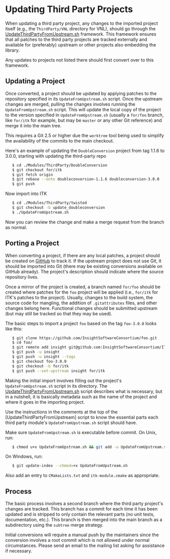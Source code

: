 Updating Third Party Projects
=============================

When updating a third party project, any changes to the imported project
itself (e.g., the `ThirdParty/VNL` directory for VNL), should go through the
[UpdateThirdPartyFromUpstream.sh] framework. This framework ensures that all
patches to the third party projects are tracked externally and available for
(preferably) upstream  or other projects also embedding the library.

Any updates to projects not listed there should first convert over to this
framework.

Updating a Project
------------------

Once converted, a project should be updated by applying patches to the
repository specified in its `UpdateFromUpstream.sh` script. Once the upstream
changes are merged, pulling the changes involves running the
`UpdateFromUpstream.sh` script. This will update the local copy of the project
to the version specified in `UpdateFromUpstream.sh` (usually a `for/foo`
branch, like `for/itk` for example, but may be `master` or any other Git
reference) and merge it into the main tree.

This requires a Git 2.5 or higher due the `worktree` tool being used to
simplify the availability of the commits to the main checkout.

Here's an example of updating the `DoubleConversion` project from tag 1.1.6 to
3.0.0, starting with updating the third-party repo

```bash
   $ cd ./Modules/ThirdParty/DoubleConversion
   $ git checkout for/itk
   $ git fetch origin
   $ git rebase --onto doubleconversion-1.1.6 doubleconversion-3.0.0
   $ git push
```

Now import into ITK

```bash
   $ cd ./Modules/ThirdParty/twisted
   $ git checkout -b update_doubleconversion
   $ ./UpdateFromUpstream.sh
```

Now you can review the change and make a merge request from the branch as normal.

Porting a Project
-----------------

When converting a project, if there are any local patches, a project should be
created on
[GitHub](https://github.com/InsightSoftwareConsortium/ITK/tree/master/Modules/ThirdParty)
to track it. If the upstream project does not use Git, it should be imported
into Git (there may be existing conversions available on GitHub already). The
project's description should indicate where the source repository lives.

Once a mirror of the project is created, a branch named `for/foo` should be
created where patches for the `foo` project will be applied (i.e., `for/itk`
for ITK's patches to the project). Usually, changes to the build system, the
source code for mangling, the addition of `.gitattributes` files, and other
changes belong here. Functional changes should be submitted upstream (but may
still be tracked so that they may be used).

The basic steps to import a project `foo` based on the tag `foo-3.0.0` looks
like this:

```bash
   $ git clone https://github.com/InsightSoftwareConsortium/foo.git
   $ cd foo/
   $ git remote add insight git@github.com:InsightSoftwareConsortium/ITK.git:Modules/ThirdParty/foo.git
   $ git push -u insight
   $ git push -u insight --tags
   $ git checkout foo-3.0.0
   $ git checkout -b for/itk
   $ git push --set-upstream insight for/itk
```

Making the initial import involves filling out the project's
`UpdateFromUpstream.sh` script in its directory. The
[UpdateThirdPartyFromUpstream.sh] script describes what is
necessary, but in a nutshell, it is basically metadata such as the name of the
project and where it goes in the importing project.

Use the instructions in the comments at the top of the
[UpdateThirdPartyFromUpstream] script to know the essential parts each third
party module's `UpdateFromUpstream.sh` script should have.

Make sure `UpdateFromUpstream.sh` is executable before commit. On Unix, run:

```bash
   $ chmod u+x UpdateFromUpstream.sh && git add -u UpdateFromUpstream.sh
```

On Windows, run:

```bash
   $ git update-index --chmod=+x UpdateFromUpstream.sh
```

Also add an entry to `CMakeLists.txt` and `itk-module.cmake` as appropriate.

Process
-------

The basic process involves a second branch where the third party project's
changes are tracked. This branch has a commit for each time it has been
updated and is stripped to only contain the relevant parts (no unit tests,
documentation, etc.). This branch is then merged into the main branch as a
subdirectory using the `subtree` merge strategy.

Initial conversions will require a manual push by the maintainers since the
conversion involves a root commit which is not allowed under normal
circumstances. Please send an email to the mailing list asking for assistance
if necessary.



[UpdateThirdPartyFromUpstream.sh]: https://github.com/InsightSoftwareConsortium/ITK/blob/master/Utilities/Maintenance/UpdateThirdPartyFromUpstream.sh
